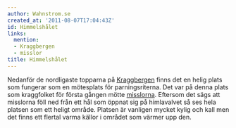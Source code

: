 ```yaml
---
author: Wahnstrom.se
created_at: '2011-08-07T17:04:43Z'
id: Himmelshålet
links:
  mention:
  - Kraggbergen
  - misslor
title: Himmelshålet
---
```


Nedanför de nordligaste topparna på [Kraggbergen] finns det en helig plats som fungerar som en
mötesplats för parningsriterna. Det var på denna plats som kraggfolket för första gången mötte
[misslorna]. Eftersom det sägs att misslorna föll ned från ett hål som öppnat sig på himlavalvet så
ses hela platsen som ett heligt område. Platsen är vanligen mycket kylig och kall men det finns ett
flertal varma källor i området som värmer upp den.

  [Kraggbergen]: Kraggbergen
  [misslorna]: misslor